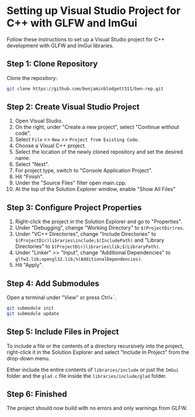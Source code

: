 # Setting up Visual Studio Project for C++ with GLFW and ImGui

Follow these instructions to set up a Visual Studio project for C++ development with GLFW and ImGui libraries.

## Step 1: Clone Repository

Clone the repository:

```bash
git clone https://github.com/benjaminblodgett311/ben-rep.git

```

## Step 2: Create Visual Studio Project

1. Open Visual Studio.
2. On the right, under "Create a new project", select "Continue without code".
3. Select `File` >> `New` >> `Project from Existing Code`.
4. Choose a Visual C++ project.
5. Select the location of the newly cloned repository and set the desired name.
6. Select "Next".
7. For project type, switch to "Console Application Project".
8. Hit "Finish".
9. Under the "Source Files" filter open main.cpp.
10. At the top of the Solution Explorer window, enable "Show All Files"

## Step 3: Configure Project Properties

1. Right-click the project in the Solution Explorer and go to "Properties".
2. Under "Debugging", change "Working Directory" to `$(ProjectDir)res`.
3. Under "VC++ Directories", change "Include Directories" to `$(ProjectDir)libraries\include;$(IncludePath)` and "Library Directories" to `$(ProjectDir)libraries\lib;$(LibraryPath)`.
4. Under "Linker" >> "Input", change "Additional Dependencies" to `glfw3.lib;opengl32.lib;%(AdditionalDependencies)`.
5. Hit "Apply".

## Step 4: Add Submodules

Open a terminal under "View" or press Ctrl+`.

```bash
git submodule init
git submodule update

```

## Step 5: Include Files in Project

To include a file or the contents of a directory recursively into the project, right-click it in the Solution Explorer and select "Include In Project" from the drop-down menu.

Either include the entire contents of `libraries/include` or just the `ImGui` folder and the `glad.c` file inside the `libraries/include/glad` folder.

## Step 6: Finished

The project should now build with no errors and only warnings from GLFW.
